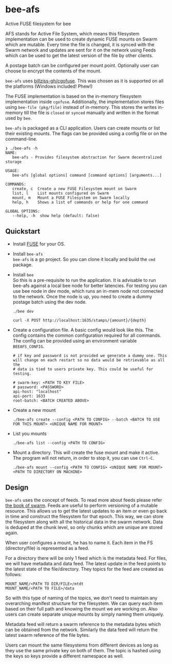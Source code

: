 # bee-afs
Active FUSE filesystem for bee

AFS stands for Active File System, which means this filesystem implementation can be used to create dynamic FUSE mounts on Swarm which are mutable.
Every time the file is changed, it is synced with the Swarm network and updates are sent for it on the network using Feeds which can be used
to get the latest version of the file by other clients.

A postage batch can be configured per mount point. Optionally user can choose to encrypt the contents of the mount.

`bee-afs` uses [billziss-gh/cgofuse](https://github.com/billziss-gh/cgofuse). This was chosen as it is supported on all the
platforms (Windows included! Phew!)

The FUSE implementation is based on the in-memory filesystem implementation inside `cgofuse`. Additionally, the implementation
stores files using `bee-file (pkg/file)` instead of in-memory. This stores the writes in-memory till the file is `closed` or `synced` manually
and written in the format used by `bee`.

`bee-afs` is packaged as a CLI application. Users can create mounts or list their existing mounts. The flags can be provided
using a config file or on the command-line.

```
❯ ./bee-afs -h
NAME:
   bee-afs - Provides filesystem abstraction for Swarm decentralized storage

USAGE:
   bee-afs [global options] command [command options] [arguments...]

COMMANDS:
   create, c  Create a new FUSE Filesystem mount on Swarm
   list, l    List mounts configured on Swarm
   mount, m   Mount a FUSE Filesystem on Swarm locally
   help, h    Shows a list of commands or help for one command

GLOBAL OPTIONS:
   --help, -h  show help (default: false)
```

## Quickstart
- Install [FUSE](http://github.com/libfuse/libfuse) for your OS.

- Install `bee-afs`\
  `bee-afs` is a go project. So you can clone it locally and build the `cmd` package.
  
- Install `bee`\
  So this is a pre-requisite to run the application. It is advisable to run bee-afs against a local bee node for better latencies.
  For testing you can use bee node in dev mode, which runs an in-mem node not connected to the network. Once the node is up, you need
  to create a dummy postage batch using the dev node.
  ```
  ./bee dev
  
  curl -X POST http://localhost:1635/stamps/{amount}/{depth}
  ```

- Create a configuration file. A basic config would look like this. The config contains the common configuration required for all commands. The config can be provided using an environment variable `BEEAFS_CONFIG`.
   ```
   # if key and password is not provided we generate a dummy one. This will change on each restart so no data would be retrievable as all the
   # data is tied to users private key. This could be useful for testing.
   
   # swarm-key: <PATH TO KEY FILE>
   # password: <PASSWORD>                                                                                                                                               
   api-host: "localhost"                                                                                                                                    api-port: 1633                                                                                                                                            root-batch: <BATCH CREATED ABOVE>                                                                              
   ```
   
- Create a new mount
  ```
  ./bee-afs create --config <PATH TO CONFIG> --batch <BATCH TO USE FOR THIS MOUNT> <UNIQUE NAME FOR MOUNT>
  ```
- List you mounts
  ```
  ./bee-afs list --config <PATH TO CONFIG>
  ```
- Mount a directory. This will create the fuse mount and make it active. The program will not return, in order to stop it, you can use `Ctrl-C`.
  ```
  ./bee-afs mount --config <PATH TO CONFIG> <UNIQUE NAME FOR MOUNT> <PATH TO DIRECTORY ON MACHINE>
  ```


## Design
`bee-afs` uses the concept of feeds. To read more about feeds please refer [the book of swarm](https://www.ethswarm.org/The-Book-of-Swarm.pdf). Feeds are
useful to perform versioning of a mutable resource. This allows us to get the latest updates to an item or even go back in time and construct the filesystem for that
epoch. This way, we can store the filesystem along with all the historical data in the swarm network. Data is deduped at the chunk level, so only chunks
which are unique are stored again.

When user configures a mount, he has to name it. Each item in the FS (directory/file) is represented as a feed.

For a directory there will be only 1 feed which is the metadata feed. For files, we will have metadata and data feed. The latest update in the feed
points to the latest state of the file/directory. They topics for the feed are created as follows:

```
MOUNT_NAME/<PATH TO DIR/FILE>/mtdt
MOUNT_NAME/<PATH TO FILE>/data
```

So with this type of naming of the topics, we don't need to maintain any overarching manifest structure for the filesystem. We can query each item
based on their full path and knowing the mount we are working on. Also users can create separate unique mounts by simply naming them uniquely.

Metadata feed will return a swarm reference to the metadata bytes which can be obtained from the network. Similarly the data feed will return the latest
swarm reference of the file bytes.

Users can mount the same filesystems from different devices as long as they use the same private key on both of them. The topic is hashed using the keys
so keys provide a different namespace as well.
